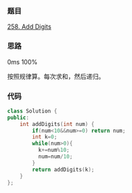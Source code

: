 ### 题目
[258. Add Digits](https://leetcode-cn.com/problems/add-digits/submissions/)
### 思路
0ms 100%

按照规律算。每次求和，然后递归。

### 代码
```c++
class Solution {
public:
    int addDigits(int num) {
        if(num<10&&num>=0) return num;
        int k=0;
        while(num>0){
          k+=num%10;
          num=num/10;
        }
        return addDigits(k);
    }
};
```
